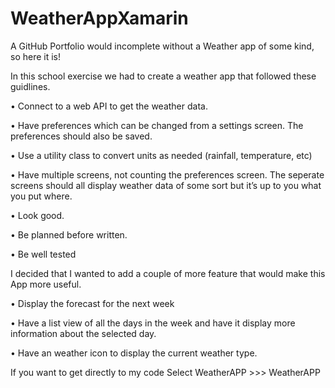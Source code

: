 # WeatherAppXamarin

A GitHub Portfolio would incomplete without a Weather app of some kind, so here it is!

In this school exercise we had to create a weather app that followed these guidlines.

• Connect to a web API to get the weather data.

• Have preferences which can be changed from a settings screen. The preferences should also be saved.

• Use a utility class to convert units as needed (rainfall, temperature, etc)

• Have multiple screens, not counting the preferences screen. The seperate screens should all display weather data
of some sort but it’s up to you what you put where.

• Look good.

• Be planned before written.

• Be well tested

I decided that I wanted to add a couple of more feature that would make this App more useful.

• Display the forecast for the next week

• Have a list view of all the days in the week and have it display more information about the selected day.

• Have an weather icon to display the current weather type.


If you want to get directly to my code Select WeatherAPP >>> WeatherAPP
